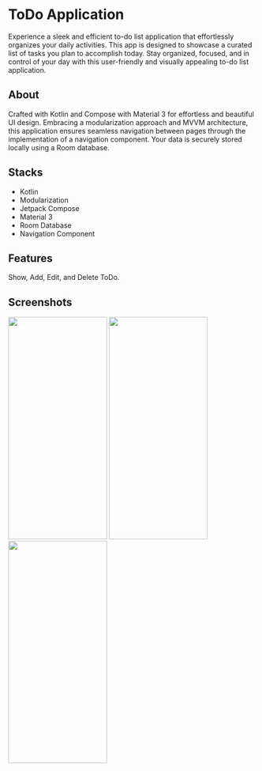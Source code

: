 # ToDo Application

Experience a sleek and efficient to-do list application that effortlessly organizes your daily activities. This app is designed to showcase a curated list of tasks you plan to accomplish today. Stay organized, focused, and in control of your day with this user-friendly and visually appealing to-do list application.

## About
Crafted with Kotlin and Compose with Material 3 for effortless and beautiful UI design. Embracing a modularization approach and MVVM architecture, this application ensures seamless navigation between pages through the implementation of a navigation component. Your data is securely stored locally using a Room database.

## Stacks
- Kotlin
- Modularization
- Jetpack Compose
- Material 3
- Room Database
- Navigation Component

## Features
Show, Add, Edit, and Delete ToDo.

## Screenshots
<img src="https://github.com/rwnhrmwn23/ToDoApp/assets/25237512/0a6de9d8-1522-4e5f-999c-60d56487dee0" width="200" height="450">
<img src="https://github.com/rwnhrmwn23/ToDoApp/assets/25237512/56c8f6d3-ebb0-4669-8bd5-6c5a7e86add1" width="200" height="450">
<img src="https://github.com/rwnhrmwn23/ToDoApp/assets/25237512/4d32c2e8-d416-49ae-8222-2cf556a7bd7d" width="200" height="450">
